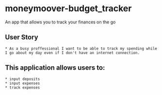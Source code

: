 # moneymoover-budget_tracker
An app that allows you to track your finances on the go

## User Story

    * As a busy proffessional I want to be able to track my spending while I go about my day even if I don't have an internet connection.

## This application allows users to:

    * input deposits
    * input expenses
    * track expenses

